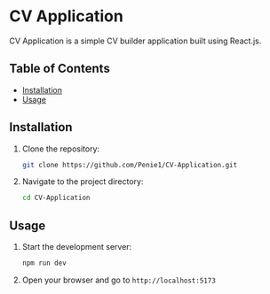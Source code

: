 # CV Application
CV Application is a simple CV builder application built using React.js.

## Table of Contents

- [Installation](#installation)
- [Usage](#usage)

## Installation

1. Clone the repository:

   ```bash
   git clone https://github.com/Penie1/CV-Application.git

2. Navigate to the project directory:

   ```bash
   cd CV-Application
## Usage
1. Start the development server:
   ```bash
   npm run dev

2. Open your browser and go to `http://localhost:5173`   
